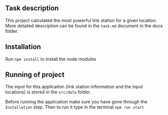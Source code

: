 ## Task description

This project calculated the most powerful link station for a given location. More detailed description can be found in the `task.md` document in the docs folder. 

## Installation

Run `npm install` to install the node modules

## Running of project

The input for this application (link station information and the input locations) is stored in the `src/data` folder.

Before running the application make sure you have gone through the `Installation` step.
Then to run it type in the terminal `npm run start`